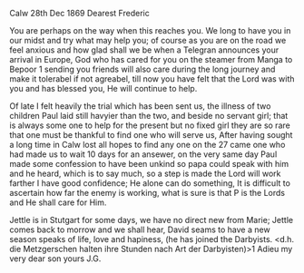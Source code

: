 Calw 28th Dec 1869
Dearest Frederic

You are perhaps on the way when this reaches you. We long to have you in our midst and try what may help you; of course as you are on the road we feel anxious and how glad shall we be when a Telegran announces your arrival in Europe, God who has cared for you on the steamer from Manga to Bepoor <Cananore>1 sending you friends will also care during the long journey and make it tolerabel if not agreabel, till now you have felt that the Lord was with you and has blessed you, He will continue to help.

Of late I felt heavily the trial which has been sent us, the illness of two children Paul laid still havyier than the two, and beside no servant girl; that is always some one to help for the present but no fixed girl they are so rare that one must be thankful to find one who will serve us, After having sought a long time in Calw lost all hopes to find any one on the 27 came one who had made us to wait 10 days for an ansewer, on the very same day Paul made some confession to have been unkind so papa could speak with him and he heard, which is to say much, so a step is made the Lord will work farther I have good confidence; He alone can do something, It is difficult to ascertain how far the enemy is working, what is sure is that P is the Lords and He shall care for Him.

Jettle is in Stutgart for some days, we have no direct new from Marie; Jettle comes back to morrow and we shall hear, David seams to have a new season speaks of life, love and hapiness, (he has joined the Darbyists. <d.h. die Metzgerschen halten ihre Stunden nach Art der Darbyisten)>1 
 Adieu my very dear son
 yours J.G.

